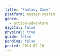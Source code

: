 ```yaml
---
title: 'Fantasy Zone'
platform: master-system
genre:
  - action-adventure
digital: false
physical: true
guide: false
pending: false
posted: 2014-02-10
---
```

